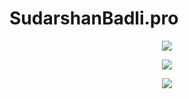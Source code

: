 # SudarshanBadli.pro


<!-- Futuristic Wave Animation -->
<p align="center">
  <img src="https://capsule-render.vercel.app/api?type=waving&color=0:1E90FF,100:00BFFF&height=120&section=header&text=Welcome%20to%20My%20World!&fontSize=30&fontColor=fff&animation=fadeIn" />
</p>
                               
<p align="center">
  <a href="https://sudarshanbadli.github.io/SudarshanBadli.pro/" target="_blank">
    <img src="https://img.shields.io/badge/🚀 Visit My Profile-FF6EC7?style=for-the-badge&logo=firefox&logoColor=white" />
  </a>
</p>

<p align="center">
  <img src="https://capsule-render.vercel.app/api?type=waving&color=0:00BFFF,100:1E90FF&height=120&section=footer" />
</p>
